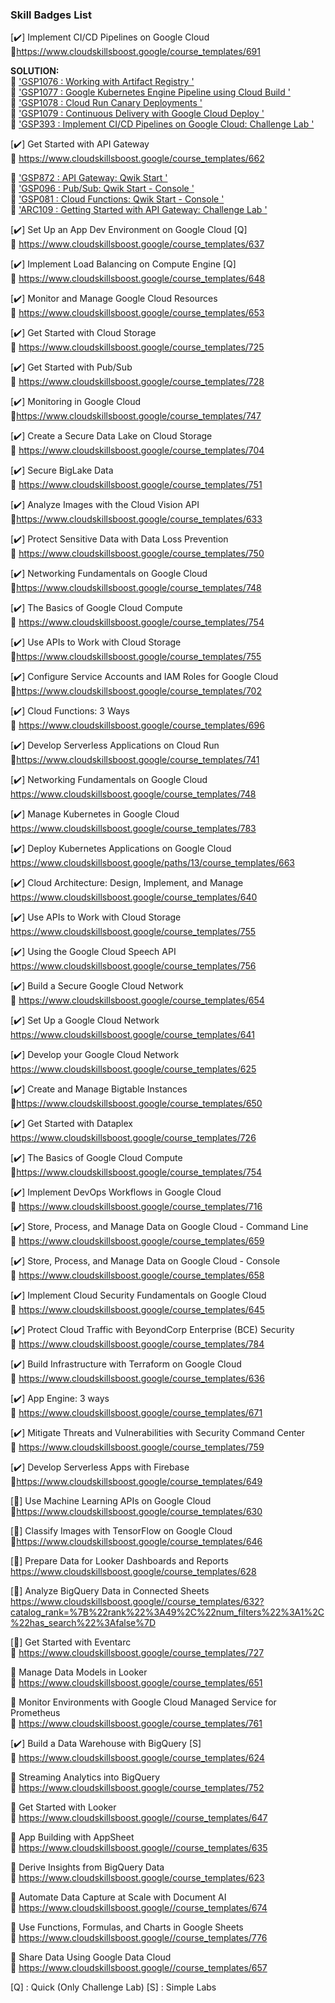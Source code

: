 ### Skill Badges List 

[✔️] Implement CI/CD Pipelines on Google Cloud   
🔗https://www.cloudskillsboost.google/course_templates/691  

**SOLUTION:**  
:link: ['GSP1076 : Working with Artifact Registry '](https://github.com/tariqsheikhsw/GoogleCloudArchitectLabs/blob/main/Solutions/GSP1076.md)   
:link: ['GSP1077 : Google Kubernetes Engine Pipeline using Cloud Build '](https://github.com/tariqsheikhsw/GoogleCloudArchitectLabs/blob/main/Solutions/GSP1077.md)   
:link: ['GSP1078 : Cloud Run Canary Deployments '](https://github.com/tariqsheikhsw/GoogleCloudArchitectLabs/blob/main/Solutions/GSP1078.md)   
:link: ['GSP1079 : Continuous Delivery with Google Cloud Deploy '](https://github.com/tariqsheikhsw/GoogleCloudArchitectLabs/blob/main/Solutions/GSP1079.md)   
:link: ['GSP393 : Implement CI/CD Pipelines on Google Cloud: Challenge Lab  '](https://github.com/tariqsheikhsw/GoogleCloudArchitectLabs/blob/main/Solutions/GSP393.md) 

[✔️] Get Started with API Gateway  
🔗 https://www.cloudskillsboost.google/course_templates/662

:link: ['GSP872 : API Gateway: Qwik Start '](https://github.com/tariqsheikhsw/GoogleCloudArchitectLabs/blob/main/Solutions/GSP872.md)    
:link: ['GSP096 : Pub/Sub: Qwik Start - Console '](https://github.com/tariqsheikhsw/GoogleCloudArchitectLabs/blob/main/Solutions/GSP096.md)    
:link: ['GSP081 : Cloud Functions: Qwik Start - Console  '](https://github.com/tariqsheikhsw/GoogleCloudArchitectLabs/blob/main/Solutions/GSP081.md)    
:link: ['ARC109 : Getting Started with API Gateway: Challenge Lab  '](https://github.com/tariqsheikhsw/GoogleCloudArchitectLabs/blob/main/Solutions/ARC109.md)    



[✔️] Set Up an App Dev Environment on Google Cloud [Q]  
🔗 https://www.cloudskillsboost.google/course_templates/637


[✔️] Implement Load Balancing on Compute Engine  [Q]  
🔗 https://www.cloudskillsboost.google/course_templates/648


[✔️] Monitor and Manage Google Cloud Resources   
🔗 https://www.cloudskillsboost.google/course_templates/653

[✔️] Get Started with Cloud Storage  
🔗 https://www.cloudskillsboost.google/course_templates/725

[✔️] Get Started with Pub/Sub  
🔗 https://www.cloudskillsboost.google/course_templates/728

[✔️] Monitoring in Google Cloud  
🔗https://www.cloudskillsboost.google/course_templates/747

[✔️] Create a Secure Data Lake on Cloud Storage  
🔗 https://www.cloudskillsboost.google/course_templates/704

[✔️] Secure BigLake Data  
🔗 https://www.cloudskillsboost.google/course_templates/751

[✔️] Analyze Images with the Cloud Vision API  
🔗https://www.cloudskillsboost.google/course_templates/633

[✔️] Protect Sensitive Data with Data Loss Prevention  
🔗 https://www.cloudskillsboost.google/course_templates/750

[✔️] Networking Fundamentals on Google Cloud  
🔗https://www.cloudskillsboost.google/course_templates/748

[✔️] The Basics of Google Cloud Compute  
🔗 https://www.cloudskillsboost.google/course_templates/754

[✔️] Use APIs to Work with Cloud Storage  
🔗https://www.cloudskillsboost.google/course_templates/755

[✔️] Configure Service Accounts and IAM Roles for Google Cloud  
🔗https://www.cloudskillsboost.google/course_templates/702

[✔️] Cloud Functions: 3 Ways    
🔗 https://www.cloudskillsboost.google/course_templates/696

[✔️] Develop Serverless Applications on Cloud Run  
🔗https://www.cloudskillsboost.google/course_templates/741

[✔️] Networking Fundamentals on Google Cloud  
https://www.cloudskillsboost.google/course_templates/748

[✔️] Manage Kubernetes in Google Cloud   
https://www.cloudskillsboost.google/course_templates/783

[✔️] Deploy Kubernetes Applications on Google Cloud  
https://www.cloudskillsboost.google/paths/13/course_templates/663

[✔️] Cloud Architecture: Design, Implement, and Manage  
https://www.cloudskillsboost.google/course_templates/640

[✔️] Use APIs to Work with Cloud Storage   
https://www.cloudskillsboost.google/course_templates/755

[✔️] Using the Google Cloud Speech API   
https://www.cloudskillsboost.google/course_templates/756

[✔️] Build a Secure Google Cloud Network  
🔗 https://www.cloudskillsboost.google/course_templates/654

[✔️] Set Up a Google Cloud Network  
https://www.cloudskillsboost.google/course_templates/641

[✔️] Develop your Google Cloud Network  
https://www.cloudskillsboost.google/course_templates/625

[✔️] Create and Manage Bigtable Instances  
🔗https://www.cloudskillsboost.google/course_templates/650  

[✔️] Get Started with Dataplex  
https://www.cloudskillsboost.google/course_templates/726

[✔️] The Basics of Google Cloud Compute  
🔗https://www.cloudskillsboost.google/course_templates/754

[✔️] Implement DevOps Workflows in Google Cloud  
🔗 https://www.cloudskillsboost.google/course_templates/716

[✔️] Store, Process, and Manage Data on Google Cloud - Command Line  
🔗 https://www.cloudskillsboost.google/course_templates/659

[✔️] Store, Process, and Manage Data on Google Cloud - Console  
🔗 https://www.cloudskillsboost.google/course_templates/658

[✔️] Implement Cloud Security Fundamentals on Google Cloud  
🔗 https://www.cloudskillsboost.google/course_templates/645

[✔️] Protect Cloud Traffic with BeyondCorp Enterprise (BCE) Security  
🔗 https://www.cloudskillsboost.google/course_templates/784

[✔️] Build Infrastructure with Terraform on Google Cloud  
🔗 https://www.cloudskillsboost.google/course_templates/636

[✔️] App Engine: 3 ways  
🔗 https://www.cloudskillsboost.google/course_templates/671

[✔️] Mitigate Threats and Vulnerabilities with Security Command Center   
🔗 https://www.cloudskillsboost.google/course_templates/759

[✔️] Develop Serverless Apps with Firebase  
🔗https://www.cloudskillsboost.google/course_templates/649

[🔘] Use Machine Learning APIs on Google Cloud  
🔗https://www.cloudskillsboost.google/course_templates/630 

[🔘] Classify Images with TensorFlow on Google Cloud  
🔗https://www.cloudskillsboost.google/course_templates/646

[🔘] Prepare Data for Looker Dashboards and Reports  
https://www.cloudskillsboost.google/course_templates/628

[🔘] Analyze BigQuery Data in Connected Sheets  
https://www.cloudskillsboost.google//course_templates/632?catalog_rank=%7B%22rank%22%3A49%2C%22num_filters%22%3A1%2C%22has_search%22%3Afalse%7D

[🔘] Get Started with Eventarc  
🔗 https://www.cloudskillsboost.google/course_templates/727

🔘 Manage Data Models in Looker  
🔗 https://www.cloudskillsboost.google/course_templates/651

🔘 Monitor Environments with Google Cloud Managed Service for Prometheus  
🔗 https://www.cloudskillsboost.google/course_templates/761

[✔️] Build a Data Warehouse with BigQuery  [S]  
🔗 https://www.cloudskillsboost.google/course_templates/624

🔘 Streaming Analytics into BigQuery  
🔗 https://www.cloudskillsboost.google/course_templates/752

🔘 Get Started with Looker  
🔗 https://www.cloudskillsboost.google//course_templates/647

🔘 App Building with AppSheet    
🔗 https://www.cloudskillsboost.google//course_templates/635

🔘 Derive Insights from BigQuery Data  
🔗 https://www.cloudskillsboost.google/course_templates/623

🔘 Automate Data Capture at Scale with Document AI  
🔗 https://www.cloudskillsboost.google//course_templates/674

🔘 Use Functions, Formulas, and Charts in Google Sheets  
🔗 https://www.cloudskillsboost.google//course_templates/776

🔘 Share Data Using Google Data Cloud  
🔗 https://www.cloudskillsboost.google//course_templates/657






[Q] : Quick (Only Challenge Lab)
[S] : Simple Labs
